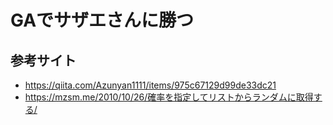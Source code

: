 # GAでサザエさんに勝つ

## 参考サイト
- https://qiita.com/Azunyan1111/items/975c67129d99de33dc21
- https://mzsm.me/2010/10/26/確率を指定してリストからランダムに取得する/